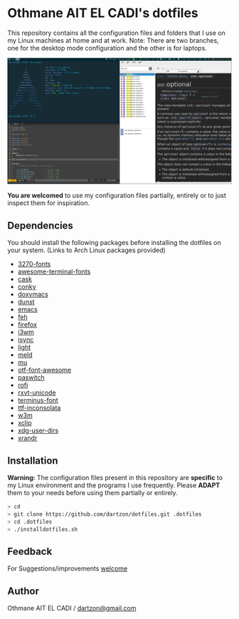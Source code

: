 # Othmane AIT EL CADI's dotfiles
This repository contains all the configuration files and folders that I use on my Linux machines at home
and at work.
Note: There are two branches, one for the desktop mode configuration and the other is for laptops.

![Screenshot of my Linux desktop](linux-screenshot.png?raw=true)

**You are welcomed** to use my configuration files partially, entirely or to just inspect them for inspiration.

## Dependencies

You should install the following packages before installing the dotfiles on your system.
(Links to Arch Linux packages provided)

* [3270-fonts](https://aur.archlinux.org/packages/3270-fonts/)
* [awesome-terminal-fonts](https://www.archlinux.org/packages/community/any/awesome-terminal-fonts/)
* [cask](https://aur.archlinux.org/packages/cask/)
* [conky](https://wiki.archlinux.org/index.php/conky)
* [doxymacs](https://aur.archlinux.org/packages/doxymacs-git/)
* [dunst](https://wiki.archlinux.org/index.php/Dunst)
* [emacs](https://wiki.archlinux.org/index.php/emacs)
* [feh](https://wiki.archlinux.org/index.php/feh)
* [firefox](https://wiki.archlinux.org/index.php/firefox)
* [i3wm](https://wiki.archlinux.org/index.php/i3)
* [isync](https://wiki.archlinux.org/index.php/isync)
* [light](https://aur.archlinux.org/packages/light/)
* [meld](https://www.archlinux.org/packages/extra/any/meld/)
* [mu](https://www.archlinux.org/packages/community/x86_64/mu/)
* [otf-font-awesome](https://www.archlinux.org/packages/community/any/otf-font-awesome/)
* [paswitch](https://aur.archlinux.org/packages/paswitch/)
* [rofi](https://wiki.archlinux.org/index.php/Rofi)
* [rxvt-unicode](https://wiki.archlinux.org/index.php/rxvt-unicode)
* [terminus-font](https://www.archlinux.org/packages/community/any/terminus-font/)
* [ttf-inconsolata](https://www.archlinux.org/packages/community/any/ttf-inconsolata/)
* [w3m](https://www.archlinux.org/packages/?name=w3m)
* [xclip](https://www.archlinux.org/packages/extra/x86_64/xclip/)
* [xdg-user-dirs](https://wiki.archlinux.org/index.php/XDG_user_directories)
* [xrandr](https://wiki.archlinux.org/index.php/xrandr)

## Installation

**Warning:** The configuration files present in this repository are **specific** to my Linux environment and
the programs I use frequently. Please **ADAPT** them to your needs before using them partially or entirely.

```bash
> cd
> git clone https://github.com/dartzon/dotfiles.git .dotfiles
> cd .dotfiles
> ./installdotfiles.sh
```

## Feedback

For Suggestions/improvements
[welcome](https://github.com/dartzon/dotfiles/issues)

## Author

Othmane AIT EL CADI / dartzon@gmail.com

